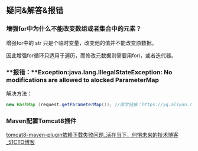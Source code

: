 ## 疑问&解答&报错

### ****增强for中为什么不能改变数组或者集合中的元素？****

增强for中的 str 只是个临时变量，改变他的值并不能改变原数据。

因此增强for循环只适用于遍历，而修改元数据则需要用fori，或者迭代器。

### **报错：**Exception:java.lang.IllegalStateException: No modifications are allowed to alocked ParameterMap

解决方法：

```java
new HashMap (request.getParameterMap()); //原文链接：https://yq.aliyun.com/articles/269402）
```

### Maven配置Tomcat8插件

[tomcat8-maven-plugin依赖下载失败问题_活在当下，何惧未来的技术博客_51CTO博客](https://blog.51cto.com/lwc0329/3071965)